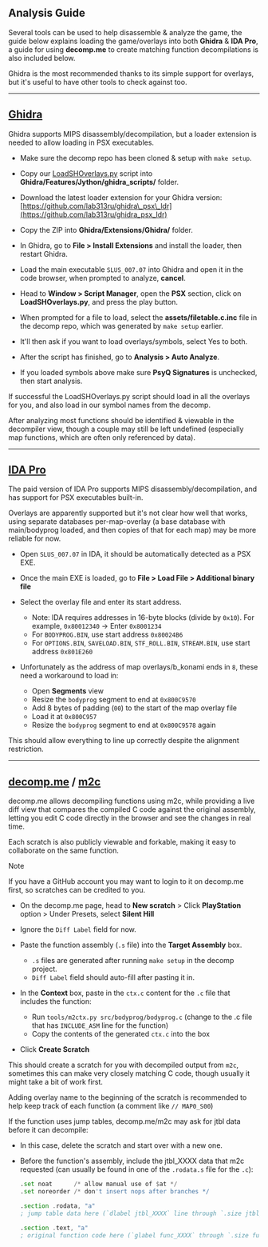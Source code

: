 ## Analysis Guide

Several tools can be used to help disassemble & analyze the game, the guide below explains loading the game/overlays into both **Ghidra** & **IDA Pro**, a guide for using **decomp.me** to create matching function decompilations is also included below.

Ghidra is the most recommended thanks to its simple support for overlays, but it's useful to have other tools to check against too.

---

## **[Ghidra](https://github.com/NationalSecurityAgency/ghidra)**

Ghidra supports MIPS disassembly/decompilation, but a loader extension is needed to allow loading in PSX executables.

- Make sure the decomp repo has been cloned & setup with `make setup`.

- Copy our [LoadSHOverlays.py](/tools/ghidra_scripts/LoadSHOverlays.py) script into **Ghidra/Features/Jython/ghidra_scripts/** folder.

- Download the latest loader extension for your Ghidra version: [https://github.com/lab313ru/ghidra\_psx\_ldr](https://github.com/lab313ru/ghidra_psx_ldr)

- Copy the ZIP into **Ghidra/Extensions/Ghidra/** folder.

- In Ghidra, go to **File > Install Extensions** and install the loader, then restart Ghidra.

- Load the main executable `SLUS_007.07` into Ghidra and open it in the code browser, when prompted to analyze, **cancel**.

- Head to **Window > Script Manager**, open the **PSX** section, click on **LoadSHOverlays.py**, and press the play button.

- When prompted for a file to load, select the **assets/filetable.c.inc** file in the decomp repo, which was generated by `make setup` earlier.

- It'll then ask if you want to load overlays/symbols, select Yes to both.

- After the script has finished, go to **Analysis > Auto Analyze**.

- If you loaded symbols above make sure **PsyQ Signatures** is unchecked, then start analysis.

If successful the LoadSHOverlays.py script should load in all the overlays for you, and also load in our symbol names from the decomp.

After analyzing most functions should be identified & viewable in the decompiler view, though a couple may still be left undefined (especially map functions, which are often only referenced by data).

---

## **[IDA Pro](https://hex-rays.com/ida-pro)**

The paid version of IDA Pro supports MIPS disassembly/decompilation, and has support for PSX executables built-in.

Overlays are apparently supported but it's not clear how well that works, using separate databases per-map-overlay (a base database with main/bodyprog loaded, and then copies of that for each map) may be more reliable for now.

- Open `SLUS_007.07` in IDA, it should be automatically detected as a PSX EXE.

- Once the main EXE is loaded, go to **File > Load File > Additional binary file**

- Select the overlay file and enter its start address.

   * Note: IDA requires addresses in 16-byte blocks (divide by `0x10`). For example, `0x80012340` -> Enter `0x8001234`
   * For `BODYPROG.BIN`, use start address `0x80024B6`
   * For `OPTIONS.BIN`, `SAVELOAD.BIN`, `STF_ROLL.BIN`, `STREAM.BIN`, use start address `0x801E260`

- Unfortunately as the address of map overlays/b_konami ends in `8`, these need a workaround to load in:

   * Open **Segments** view
   * Resize the `bodyprog` segment to end at `0x800C9570`
   * Add 8 bytes of padding (`00`) to the start of the map overlay file
   * Load it at `0x800C957`
   * Resize the `bodyprog` segment to end at `0x800C9578` again

This should allow everything to line up correctly despite the alignment restriction.

---

## **[decomp.me](https://decomp.me/)** / **[m2c](https://github.com/matt-kempster/m2c)**

decomp.me allows decompiling functions using m2c, while providing a live diff view that compares the compiled C code against the original assembly, letting you edit C code directly in the browser and see the changes in real time.

Each scratch is also publicly viewable and forkable, making it easy to collaborate on the same function.

> [!NOTE]
> If you have a GitHub account you may want to login to it on decomp.me first, so scratches can be credited to you.

- On the decomp.me page, head to **New scratch** > Click **PlayStation** option > Under Presets, select **Silent Hill**

- Ignore the `Diff Label` field for now.

- Paste the function assembly (`.s` file) into the **Target Assembly** box.

   * `.s` files are generated after running `make setup` in the decomp project.
   * `Diff Label` field should auto-fill after pasting it in.

- In the **Context** box, paste in the `ctx.c` content for the `.c` file that includes the function:

   * Run `tools/m2ctx.py src/bodyprog/bodyprog.c` (change to the .c file that has `INCLUDE_ASM` line for the function)
   * Copy the contents of the generated `ctx.c` into the box

- Click **Create Scratch**

This should create a scratch for you with decompiled output from `m2c`, sometimes this can make very closely matching C code, though usually it might take a bit of work first.

Adding overlay name to the beginning of the scratch is recommended to help keep track of each function (a comment like `// MAP0_S00`)

If the function uses jump tables, decomp.me/m2c may ask for jtbl data before it can decompile:

- In this case, delete the scratch and start over with a new one.
- Before the function's assembly, include the jtbl_XXXX data that m2c requested (can usually be found in one of the `.rodata.s` file for the `.c`):

  ```asm
  .set noat      /* allow manual use of $at */
  .set noreorder /* don't insert nops after branches */

  .section .rodata, "a"
  ; jump table data here (`dlabel jtbl_XXXX` line through `.size jtbl_XXXX`)

  .section .text, "a"
  ; original function code here (`glabel func_XXXX` through `.size func_XXXX`)
  ```
